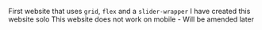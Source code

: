 First website that uses `grid`, `flex` and a `slider-wrapper`
I have created this website solo
This website does not work on mobile - Will be amended later
